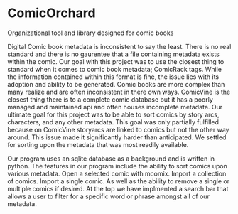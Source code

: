 # ComicOrchard
Organizational tool and library designed for comic books

Digital Comic book metadata is inconsistent to say the least. There is no real standard and there is no gaurentee that a file containing metadata exists within the comic. Our goal with this project was to use the closest thing to standard when it comes to comic book metadata; ComicRack tags. While the information contained within this format is fine, the issue lies with its adoption and ability to be generated. Comic books are more complex than many realize and are often inconsistent in there own ways. ComicVine is the closest thing there is to a complete comic database but it has a poorly managed and maintained api and often houses incomplete metadata. Our ultimate goal for this project was to be able to sort comics by story arcs, characters, and any other metadata. This goal was only partially fulfilled because on ComicVine storyarcs are linked to comics but not the other way around. This issue made it significantly harder than anticipated. We settled for sorting upon the metadata that was most readily available.

Our program uses an sqlite database as a background and is written in python. The features in our program include the ability to sort comics upon various metadata. Open a selected comic with mcomix. Import a collection of comics. Import a single comic. As well as the ability to remove a single or multiple comics if desired. At the top we have implmented a search bar that allows a user to filter for a specific word or phrase amongst all of our metadata.
